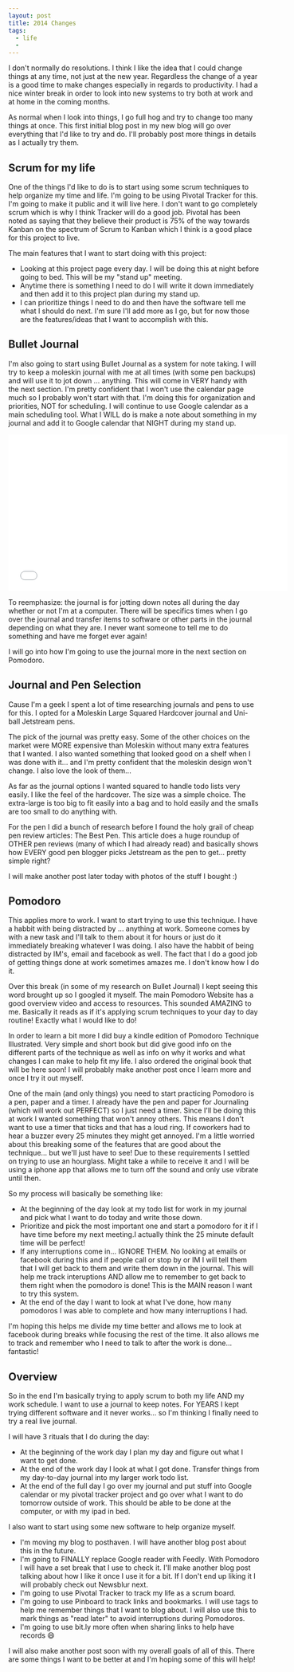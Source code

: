 ```yaml
---
layout: post
title: 2014 Changes
tags:
  - life
  - 
---
```


I don't normally do resolutions. I think I like the idea that I could change
things at any time, not just at the new year. Regardless the change of a year is
a good time to make changes especially in regards to productivity. I had a nice
winter break in order to look into new systems to try both at work and at home
in the coming months.

As normal when I look into things, I go full hog and try to change too many
things at once. This first initial blog post in my new blog will go over
everything that I'd like to try and do. I'll probably post more things in
details as I actually try them.

## Scrum for my life

One of the things I'd like to do is to start using some scrum techniques to help
organize my time and life. I'm going to be using Pivotal Tracker for this. I'm
going to make it public and it will live here. I don't want to go completely
scrum which is why I think Tracker will do a good job. Pivotal has been noted as
saying that they believe their product is 75% of the way towards Kanban on the
spectrum of Scrum to Kanban which I think is a good place for this project to
live.

The main features that I want to start doing with this project:

* Looking at this project page every day. I will be doing this at night before
  going to bed. This will be my "stand up" meeting.
* Anytime there is something I need to do I will write it down immediately and
  then add it to this project plan during my stand up.
* I can prioritize things I need to do and then have the software tell me what I
  should do next.  I'm sure I'll add more as I go, but for now those are the
  features/ideas that I want to accomplish with this.

## Bullet Journal

I'm also going to start using Bullet Journal as a system for note taking. I will
try to keep a moleskin journal with me at all times (with some pen backups) and
will use it to jot down ... anything. This will come in VERY handy with the next
section. I'm pretty confident that I won't use the calendar page much so I
probably won't start with that. I'm doing this for organization and priorities,
NOT for scheduling. I will continue to use Google calendar as a main scheduling
tool. What I WILL do is make a note about something in my journal and add it to
Google calendar that NIGHT during my stand up.

<iframe width="560" height="315" src="//www.youtube.com/embed/GfRf43JTqY4" frameborder="0" allowfullscreen></iframe>

To reemphasize: the journal is for jotting down notes all during the day whether
or not I'm at a computer. There will be specifics times when I go over the
journal and transfer items to software or other parts in the journal depending
on what they are. I never want someone to tell me to do something and have me
forget ever again!

I will go into how I'm going to use the journal more in the next section on
Pomodoro.

## Journal and Pen Selection

Cause I'm a geek I spent a lot of time researching journals and pens to use for
this. I opted for a Moleskin Large Squared Hardcover journal and Uni-ball
Jetstream pens.

The pick of the journal was pretty easy. Some of the other choices on the market
were MORE expensive than Moleskin without many extra features that I wanted. I
also wanted something that looked good on a shelf when I was done with it... and
I'm pretty confident that the moleskin design won't change. I also love the look
of them...

As far as the journal options I wanted squared to handle todo lists very
easily. I like the feel of the hardcover. The size was a simple choice. The
extra-large is too big to fit easily into a bag and to hold easily and the
smalls are too small to do anything with.

For the pen I did a bunch of research before I found the holy grail of cheap pen
review articles: The Best Pen. This article does a huge roundup of OTHER pen
reviews (many of which I had already read) and basically shows how EVERY good
pen blogger picks Jetstream as the pen to get... pretty simple right?

I will make another post later today with photos of the stuff I bought :)

## Pomodoro

This applies more to work. I want to start trying to use this technique. I have
a habbit with being distracted by ... anything at work. Someone comes by with a
new task and I'll talk to them about it for hours or just do it immediately
breaking whatever I was doing. I also have the habbit of being distracted by
IM's, email and facebook as well. The fact that I do a good job of getting
things done at work sometimes amazes me. I don't know how I do it.

Over this break (in some of my research on Bullet Journal) I kept seeing this
word brought up so I googled it myself. The main Pomodoro Website has a good
overview video and access to resources. This sounded AMAZING to me. Basically it
reads as if it's applying scrum techniques to your day to day routine! Exactly
what I would like to do!

In order to learn a bit more I did buy a kindle edition of Pomodoro Technique
Illustrated. Very simple and short book but did give good info on the different
parts of the technique as well as info on why it works and what changes I can
make to help fit my life. I also ordered the original book that will be here
soon! I will probably make another post once I learn more and once I try it out
myself.

One of the main (and only things) you need to start practicing Pomodoro is a
pen, paper and a timer. I already have the pen and paper for Journaling (which
will work out PERFECT) so I just need a timer. Since I'll be doing this at work
I wanted something that won't annoy others. This means I don't want to use a
timer that ticks and that has a loud ring. If coworkers had to hear a buzzer
every 25 minutes they might get annoyed. I'm a little worried about this
breaking some of the features that are good about the technique... but we'll
just have to see! Due to these requirements I settled on trying to use an
hourglass. Might take a while to receive it and I will be using a iphone app
that allows me to turn off the sound and only use vibrate until then.

So my process will basically be something like:

* At the beginning of the day look at my todo list for work in my journal and
  pick what I want to do today and write those down.
* Prioritize and pick the most important one and start a pomodoro for it if I
  have time before my next meeting.I actually think the 25 minute default time
  will be perfect!
* If any interruptions come in... IGNORE THEM. No looking at emails or facebook
  during this and if people call or stop by or IM I will tell them that I will
  get back to them and write them down in the journal. This will help me track
  interuptions AND allow me to remember to get back to them right when the
  pomodoro is done! This is the MAIN reason I want to try this system.
* At the end of the day I want to look at what I've done, how many pomodoros I
  was able to complete and how many interruptions I had.

I'm hoping this helps me divide my time better and allows me to look at facebook
during breaks while focusing the rest of the time. It also allows me to track
and remember who I need to talk to after the work is done... fantastic!

## Overview

So in the end I'm basically trying to apply scrum to both my life AND my work
schedule. I want to use a journal to keep notes. For YEARS I kept trying
different software and it never works... so I'm thinking I finally need to try a
real live journal.

I will have 3 rituals that I do during the day:

* At the beginning of the work day I plan my day and figure out what I want to
  get done.
* At the end of the work day I look at what I got done. Transfer things from my
  day-to-day journal into my larger work todo list.
* At the end of the full day I go over my journal and put stuff into Google
  calendar or my pivotal tracker project and go over what I want to do tomorrow
  outside of work. This should be able to be done at the computer, or with my
  ipad in bed.

I also want to start using some new software to help organize myself.

* I'm moving my blog to posthaven. I will have another blog post about this in
  the future.
* I'm going to FINALLY replace Google reader with Feedly. With Pomodoro I will
  have a set break that I use to check it. I'll make another blog post talking
  about how I like it once I use it for a bit. If I don't end up liking it I
  will probably check out Newsblur next.
* I'm going to use Pivotal Tracker to track my life as a scrum board.
* I'm going to use Pinboard to track links and bookmarks. I will use tags to
  help me remember things that I want to blog about. I will also use this to
  mark things as "read later" to avoid interruptions during Pomodoros.
* I'm going to use bit.ly more often when sharing links to help have records :smile:

I will also make another post soon with my overall goals of all of this. There
are some things I want to be better at and I'm hoping some of this will help!
